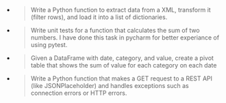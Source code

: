 - >Write a Python function to extract data from a XML, transform it (filter rows), and load it into a list of dictionaries.
 
- >Write unit tests for a function that calculates the sum of two numbers.
  > I have done this task in pycharm for better experiance of using pytest.
 
- >Given a DataFrame with date, category, and value, create a pivot table that shows the sum of value for each category on each date
 
- >Write a Python function that makes a GET request to a REST API (like JSONPlaceholder) and handles exceptions such as connection errors or HTTP errors.
